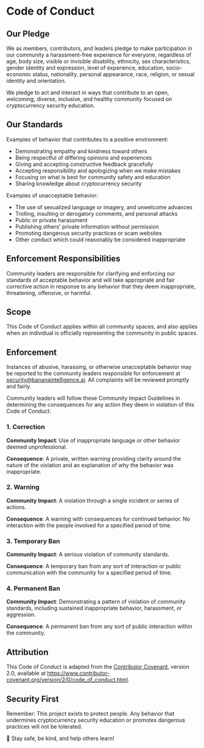 # Code of Conduct

## Our Pledge

We as members, contributors, and leaders pledge to make participation in our community a harassment-free experience for everyone, regardless of age, body size, visible or invisible disability, ethnicity, sex characteristics, gender identity and expression, level of experience, education, socio-economic status, nationality, personal appearance, race, religion, or sexual identity and orientation.

We pledge to act and interact in ways that contribute to an open, welcoming, diverse, inclusive, and healthy community focused on cryptocurrency security education.

## Our Standards

Examples of behavior that contributes to a positive environment:

* Demonstrating empathy and kindness toward others
* Being respectful of differing opinions and experiences
* Giving and accepting constructive feedback gracefully
* Accepting responsibility and apologizing when we make mistakes
* Focusing on what is best for community safety and education
* Sharing knowledge about cryptocurrency security

Examples of unacceptable behavior:

* The use of sexualized language or imagery, and unwelcome advances
* Trolling, insulting or derogatory comments, and personal attacks
* Public or private harassment
* Publishing others' private information without permission
* Promoting dangerous security practices or scam websites
* Other conduct which could reasonably be considered inappropriate

## Enforcement Responsibilities

Community leaders are responsible for clarifying and enforcing our standards of acceptable behavior and will take appropriate and fair corrective action in response to any behavior that they deem inappropriate, threatening, offensive, or harmful.

## Scope

This Code of Conduct applies within all community spaces, and also applies when an individual is officially representing the community in public spaces.

## Enforcement

Instances of abusive, harassing, or otherwise unacceptable behavior may be reported to the community leaders responsible for enforcement at security@bananaintelligence.ai. All complaints will be reviewed promptly and fairly.

Community leaders will follow these Community Impact Guidelines in determining the consequences for any action they deem in violation of this Code of Conduct:

### 1. Correction

**Community Impact**: Use of inappropriate language or other behavior deemed unprofessional.

**Consequence**: A private, written warning providing clarity around the nature of the violation and an explanation of why the behavior was inappropriate.

### 2. Warning

**Community Impact**: A violation through a single incident or series of actions.

**Consequence**: A warning with consequences for continued behavior. No interaction with the people involved for a specified period of time.

### 3. Temporary Ban

**Community Impact**: A serious violation of community standards.

**Consequence**: A temporary ban from any sort of interaction or public communication with the community for a specified period of time.

### 4. Permanent Ban

**Community Impact**: Demonstrating a pattern of violation of community standards, including sustained inappropriate behavior, harassment, or aggression.

**Consequence**: A permanent ban from any sort of public interaction within the community.

## Attribution

This Code of Conduct is adapted from the [Contributor Covenant][homepage], version 2.0, available at https://www.contributor-covenant.org/version/2/0/code_of_conduct.html.

[homepage]: https://www.contributor-covenant.org

## Security First

Remember: This project exists to protect people. Any behavior that undermines cryptocurrency security education or promotes dangerous practices will not be tolerated.

🍌 Stay safe, be kind, and help others learn!